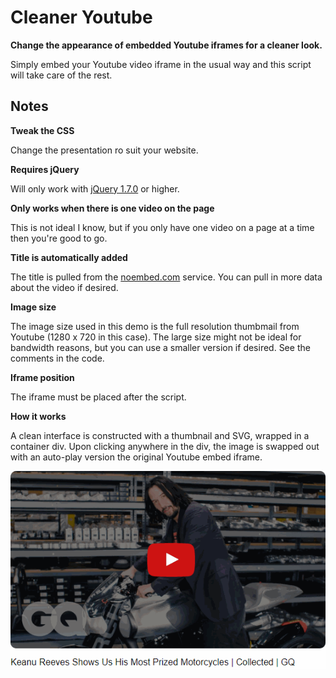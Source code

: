 # Cleaner Youtube
<strong>Change the appearance of embedded Youtube iframes for a cleaner look.</strong>

Simply embed your Youtube video iframe in the usual way and this script will take care of the rest.

## Notes

<strong>Tweak the CSS</strong>

Change the presentation ro suit your website.

<strong>Requires jQuery</strong>

Will only work with <a href="https://code.jquery.com/jquery-1.7.0.min.js">jQuery 1.7.0</a> or higher.

<strong>Only works when there is one video on the page</strong>

This is not ideal I know, but if you only have one video on a page at a time then you're good to go.

<strong>Title is automatically added</strong>

The title is pulled from the <a href="https://noembed.com">noembed.com</a> service. You can pull in more data about the video if desired.

<strong>Image size</strong>

The image size used in this demo is the full resolution thumbmail from Youtube (1280 x 720 in this case). The large size might not be ideal for bandwidth reasons, but you can use a smaller version if desired. See the comments in the code.

<strong>Iframe position</strong>

The iframe must be placed after the script.

<strong>How it works</strong>

A clean interface is constructed with a thumbnail and SVG, wrapped in a container div. Upon clicking anywhere in the div, the image is swapped out with an auto-play version the original Youtube embed iframe.

<img src="demo.gif" />
